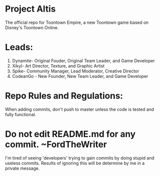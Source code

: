 # Project Altis
The official repo for Toontown Empire, a new Toontown game based on Disney's Toontown Online.

# Leads:
 
 1. Dynamite- Original Fouder, Original Team Leader, and Game Developer
 2. Xikyl- Art Director, Texture, and Graphic Artist
 3. Spike- Community Manager, Lead Moderator, Creative Director
 4. CodeanGo - New Founder, New Team Leader, and Game Developer
 
# Repo Rules and Regulations:

When adding commits, don't push to master unless the code is tested and fully functional.

# Do not edit README.md for any commit. ~FordTheWriter
I'm tired of seeing 'developers' trying to gain commits by doing stupid and useless commits. Results of ignoring this will be determine by me in a private message.
